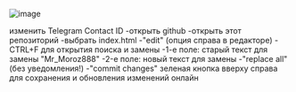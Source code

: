 ![image](https://github.com/user-attachments/assets/2e0b235a-bb00-47a7-bec9-ebfd3bb5ee91)

изменить Telegram Contact ID 
-открыть github
-открыть этот репозиторий
-выбрать index.html
-"edit" (опция справа в редакторе)
-CTRL+F для открытия поиска и замены
-1-е поле: старый текст для замены "Mr_Moroz888"
-2-е поле: новый текст для замены
-"replace all" (без уведомления!)
-"commit changes" зеленая кнопка вверху справа для сохранения и обновления изменений онлайн


